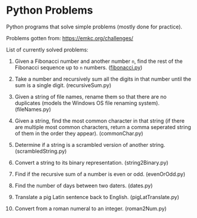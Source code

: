 # Python Problems
Python programs that solve simple problems (mostly done for practice).

Problems gotten from: https://emkc.org/challenges/

List of currently solved problems:
1. Given a Fibonacci number and another number `n`, find the rest of the Fibonacci sequence up to `n` numbers. ([fibonacci.py](https://github.com/Unknowinglyy/python-problems/blob/main/fibonacci.py))

2. Take a number and recursively sum all the digits in that number until the sum is a single digit. (recursiveSum.py)
3. Given a string of file names, rename them so that there are no duplicates (models the Windows OS file renaming system). (fileNames.py)
4. Given a string, find the most common character in that string (if there are multiple most common characters, return a comma seperated string of them in the order they appear). (commonChar.py)
5. Determine if a string is a scrambled version of another string. (scrambledString.py)
6. Convert a string to its binary representation. (string2Binary.py)
7. Find if the recursive sum of a number is even or odd. (evenOrOdd.py)
8. Find the number of days between two daters. (dates.py)
9. Translate a pig Latin sentence back to English. (pigLatTranslate.py)
10. Convert from a roman numeral to an integer. (roman2Num.py)